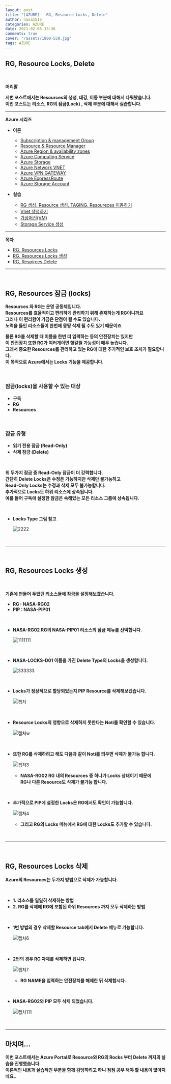 ```yaml
---
layout: post
title: "[AZURE] - RG, Resource Locks, Delete"
author: nasa1515
categories: AZURE
date: 2021-02-05 13:36
comments: true
cover: "/assets/1800-550.jpg"
tags: AZURE
---
```




## **RG, Resource Locks, Delete**


<br/>

**머리말**  
  
**저번 포스트에서는 Resources의 생성, 태깅, 이동 부분에 대해서 다뤄봤습니다.**  
**이번 포스트는 리소스, RG의 잠금(Lock) , 삭제 부분에 대해서 실습합니다.**  

 
---

**Azure 시리즈**

* **이론**

    - [Subscription & management Group](https://nasa1515.github.io/azure/2021/01/21/azure.subscriptions.html)
    - [Resource & Resource Manager](https://nasa1515.github.io/azure/2021/01/22/azure-resoure.html)
    - [Azure Region & availability zones](https://nasa1515.github.io/azure/2021/01/22/azure.region.html)
    - [Azure Computing Service](https://nasa1515.github.io/azure/2021/01/25/azure.compute.html)
    - [Azure Storage](https://nasa1515.github.io/azure/2021/01/26/azure.storage.html)
    - [Azure Network VNET](https://nasa1515.github.io/azure/2021/01/26/azure-vnet.html)
    - [Azure VPN GATEWAY](https://nasa1515.github.io/azure/2021/01/27/Azure-VPN.html)
    - [Azure ExpressRoute](https://nasa1515.github.io/azure/2021/01/27/azure-expreroute.html)
    - [Azure Storage Account](https://nasa1515.github.io/azure/2021/02/08/storage2.html)


* **실습**

    - [RG 생성, Resource 생성, TAGING, Resoureces 이동하기](https://nasa1515.github.io/azure/2021/02/05/azure-resource2.html)
    - [Vnet 생성하기](https://nasa1515.github.io/azure/2021/02/05/vnet2.html)
    - [가상머신(VM)](https://nasa1515.github.io/azure/2021/02/08/VM2.html)
    - [Storage Service 생성](https://nasa1515.github.io/azure/2021/02/08/AZURE-Storageservice.html)


---

**목차**


- [RG, Resources Locks](#a1)
- [RG, Resources Locks 생성](#a2)
- [RG, Respirces Delete](#a3)



--- 

<br/>

## **RG, Resources 잠금 (locks)**   <a name="a1"></a>


**Resources 와 RG는 운명 공동체입니다.**  
**Resources를 효율적이고 편리하게 관리하기 위해 존재하는게 RG이니까요**  
**그러나 이 편리함이 가끔은 단점이 될 수도 있습니다.**  
**노력을 들인 리소스들이 한번에 몽땅 삭제 될 수도 있기 때문이죠**  

**물론 RG를 삭제할 때 이름을 한번 더 입력하는 등의 안전장치는 있지만**  
**이 안전장치 또한 RG가 여러개이면 헷갈릴 가능성이 매우 높습니다.**  
**그래서 중요한 Resources를 관리하고 있는 RG에 대한 추가적인 보호 조치가 필요합니다.**  
**이 목적으로 Azure에서는 Locks 기능을 제공합니다.**  

<br/>

### **잠금(locks)을 사용할 수 있는 대상**  

* **구독**
* **RG**
* **Resources**

<br/>

### **잠금 유형** 

* **읽기 전용 잠금 (Read-Only)**
* **삭제 잠금 (Delete)**

<br/>

**위 두가지 잠금 중 Read-Only 잠금이 더 강력합니다.**  
**간단히 Delete Locks은 수정은 가능하지만 삭제만 불가능하고**  
**Read-Only Locks는 수정과 삭제 모두 불가능합니다.**  
**추가적으로 Locks도 하위 리소스에 상속됩니다.**  
**예를 들어 구독에 설정한 잠금은 속해있는 모든 리소스 그룹에 상속됩니다.**

<br/>

* **Locks Type 그림 참고**

    ![2222](https://user-images.githubusercontent.com/69498804/106989236-1096ec80-67b5-11eb-9442-6b7928a68991.JPG)



<br/>

---

<br/>

## **RG, Resources Locks 생성** <a name="a2"></a>

<br/>

**기존에 만들어 두었던 리소스들에 잠금을 설정해보겠습니다.**

* **RG : NASA-RG02**
* **PIP : NASA-PIP01**


<br/>

* **NASA-RG02 RG의 NASA-PIP01 리소스의 잠금 메뉴를 선택합니다.**

    ![1111111](https://user-images.githubusercontent.com/69498804/106989749-23f68780-67b6-11eb-85b4-e37977f2c2e0.JPG)


<br/>

* **NASA-LOCKS-D01 이름을 가진 Delete Type의 Locks을 생성합니다.**

    ![333333](https://user-images.githubusercontent.com/69498804/106990499-b77c8800-67b7-11eb-94a5-b1aab14e985e.JPG)

<br/>

* **Locks가 정상적으로 할당되었는지 PIP Resource를 삭제해보겠습니다.**  

    ![캡처](https://user-images.githubusercontent.com/69498804/106990579-d8dd7400-67b7-11eb-8d3e-fd392250ddac.JPG)

<br/>

* **Resource Locks의 영향으로 삭제하지 못한다는 Noti를 확인할 수 있습니다.**

    ![캡처w](https://user-images.githubusercontent.com/69498804/106990662-07f3e580-67b8-11eb-86e2-f8daa1991312.JPG)


<br/>

* **또한 RG를 삭제하려고 해도 다음과 같이 Noti를 띄우면 삭제가 불가능 합니다.**  

    ![캡처3](https://user-images.githubusercontent.com/69498804/106990806-5903d980-67b8-11eb-8d82-85f92cc19f23.JPG)


    * **NASA-RG02 RG 내의 Resources 중 하나가 Locks 상태이기 때문에  
    RG나 다른 Resource도 삭제가 불가능 합니다.**


<br/>

* **추가적으로 PIP에 설정한 Locks은 RG에서도 확인이 가능합니다.**

    ![캡처4](https://user-images.githubusercontent.com/69498804/106990968-a97b3700-67b8-11eb-83c6-e3d9c5895827.JPG)

    * **그리고 RG의 Locks 메뉴에서 RG에 대한 Locks도 추가할 수 있습니다.**

<br/>


---

<br/>


## **RG, Resources Locks 삭제** <a name="a4"></a>


**Azure의 Resources는 두가지 방법으로 삭제가 가능합니다.** 

<br/>

* **1. 리소스를 일일히 삭제하는 방법**
* **2. RG를 삭제해 RG에 포함된 하위 Resources 까지 모두 삭제하는 방법**  


<br/>

* **1번 방법의 경우 삭제할 Resource tab에서 Delete 메뉴로 가능합니다.**

    ![캡처6](https://user-images.githubusercontent.com/69498804/106991288-3faf5d00-67b9-11eb-8e9c-fffa32fb9894.JPG)


<br/>

* **2번의 경우 RG 자체를 삭제하면 됩니다.** 

    ![캡처7](https://user-images.githubusercontent.com/69498804/106991389-771e0980-67b9-11eb-9259-d326443a22a9.JPG)

    * **RG NAME을 입력하는 안전장치를 해제한 뒤 삭제합시다.**


<br/>

* **NASA-RG02와 PIP 모두 삭제 되었습니다.**

    ![캡처111](https://user-images.githubusercontent.com/69498804/106991612-f3b0e800-67b9-11eb-8f37-0038195f6a57.JPG)

<br/>


---

## **마치며…**  


**이번 포스트에서는 Azure Portal로 Resource와 RG의 Rocks 부터 Delete 까지의 실습을 진행했습니다.**  
**이론적인 내용과 실습적인 부분을 함께 감당하려고 하니 점점 공부 해야 할 내용이 많아지네요..**

